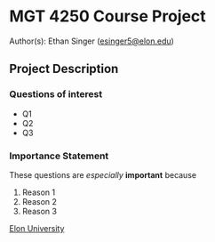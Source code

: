 # MGT 4250 Course Project
Author(s): Ethan Singer (esinger5@elon.edu)

## Project Description
### Questions of interest
- Q1
- Q2
- Q3
### Importance Statement
These questions are *especially* **important** because
1. Reason 1
2. Reason 2
3. Reason 3

[Elon University](https://www.elon.edu)

